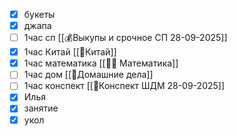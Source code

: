 - [x] букеты
- [x] джапа
- [ ] 1час сп [[💰Выкупы и срочное СП 28-09-2025]]
- [x] 1час Китай [[🏯Китай]]
- [x] 1час математика [[🧑‍🏫 Математика]]
- [ ] 1час дом [[🏡Домашние дела]]
- [ ] 1час конспект [[🙏Конспект ШДМ 28-09-2025]]
- [x] Илья
- [x] занятие
- [x] укол